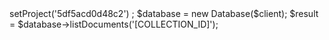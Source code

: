 <?php

use Appwrite\Client;
use Appwrite\Services\Database;

$client = new Client();

$client
    ->setProject('5df5acd0d48c2')
;

$database = new Database($client);

$result = $database->listDocuments('[COLLECTION_ID]');